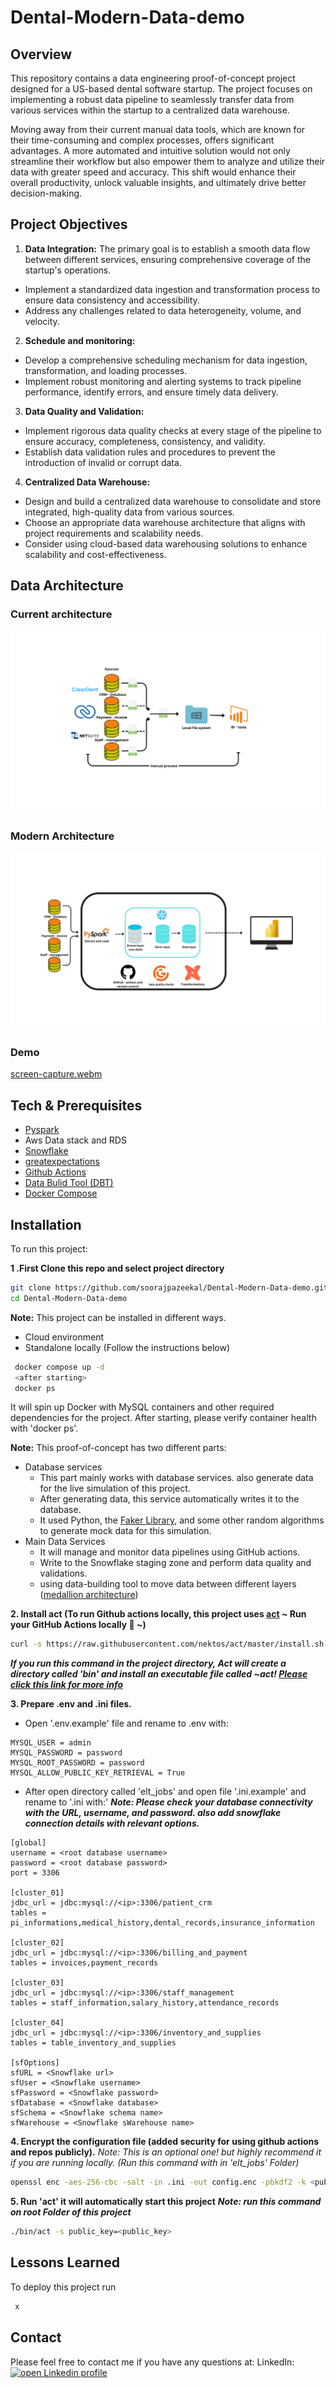 
# Dental-Modern-Data-demo
## Overview

This repository contains a data engineering proof-of-concept project designed for a US-based dental software startup. The project focuses on implementing a robust data pipeline to seamlessly transfer data from various services within the startup to a centralized data warehouse.

Moving away from their current manual data tools, which are known for their time-consuming and complex processes, offers significant advantages. A more automated and intuitive solution would not only streamline their workflow but also empower them to analyze and utilize their data with greater speed and accuracy. This shift would enhance their overall productivity, unlock valuable insights, and ultimately drive better decision-making.


## Project Objectives

1. **Data Integration:** The primary goal is to establish a smooth data flow between different services, ensuring comprehensive coverage of the startup's operations. 
- Implement a standardized data ingestion and transformation process to ensure data consistency and accessibility.
- Address any challenges related to data heterogeneity, volume, and velocity.
2. **Schedule and monitoring:** 
- Develop a comprehensive scheduling mechanism for data ingestion, transformation, and loading processes.
- Implement robust monitoring and alerting systems to track pipeline performance, identify errors, and ensure timely data delivery.
3. **Data Quality and Validation:** 
- Implement rigorous data quality checks at every stage of the pipeline to ensure accuracy, completeness, consistency, and validity.
- Establish data validation rules and procedures to prevent the introduction of invalid or corrupt data.
4. **Centralized Data Warehouse:** 
- Design and build a centralized data warehouse to consolidate and store integrated, high-quality data from various sources.
- Choose an appropriate data warehouse architecture that aligns with project requirements and scalability needs.
- Consider using cloud-based data warehousing solutions to enhance scalability and cost-effectiveness.


## Data Architecture

### Current architecture

![Architecture Screenshot](https://raw.githubusercontent.com/soorajpazeekal/Dental-Modern-Data-demo/main/doc/fundamental-step.png)

### Modern Architecture
![Architecture Screenshot](https://raw.githubusercontent.com/soorajpazeekal/Dental-Modern-Data-demo/main/doc/new-data-modern.png)

### Demo
[screen-capture.webm](https://github.com/soorajpazeekal/Dental-Modern-Data-demo/assets/41431605/998e1be7-bd6a-40d1-bcd0-3a879827386e)
## Tech & Prerequisites
- [Pyspark](https://spark.apache.org/docs/3.3.2/api/python/index.html)
- Aws Data stack and RDS
- [Snowflake](https://www.snowflake.com/en/)
- [greatexpectations](https://greatexpectations.io)
- [Github Actions](https://github.com/features/actions)
- [Data Bulid Tool (DBT)](https://www.getdbt.com/)
- [Docker Compose](https://docs.docker.com/compose/)


## Installation

To run this project:

**1 .First Clone this repo and select project directory**
```bash
git clone https://github.com/soorajpazeekal/Dental-Modern-Data-demo.git
cd Dental-Modern-Data-demo
```
**Note:** This project can be installed in different ways.
- Cloud environment 
- Standalone locally (Follow the instructions below)
```bash
 docker compose up -d
 <after starting>
 docker ps
```
It will spin up Docker with MySQL containers and other required dependencies for the project.
After starting, please verify container health with 'docker ps'.

**Note:** This proof-of-concept has two different parts:
- Database services
    - This part mainly works with database services. also generate data for the live simulation of this project.
    - After generating data, this service automatically writes it to the database.
    - It used Python, the [Faker Library](https://faker.readthedocs.io/en/master/), and some other random algorithms to generate mock data for this simulation.
- Main Data Services
    - It will manage and monitor data pipelines using GitHub actions.
    - Write to the Snowflake staging zone and perform data quality and validations.
    - using data-building tool to move data between different layers ([medallion architecture](https://www.databricks.com/glossary/medallion-architecture))

**2. Install act (To run Github actions locally, this project uses [act](https://github.com/nektos/act) ~ Run your GitHub Actions locally 🚀 ~)** 

```bash
curl -s https://raw.githubusercontent.com/nektos/act/master/install.sh | sudo bash
```
***If you run this command in the project directory, Act will create a directory called 'bin' and install an executable file called ~act! [Please click this link for more info](https://github.com/nektos/act#example-commands)***

**3. Prepare .env and .ini files.**
- Open '.env.example' file and rename to .env with:
```env
MYSQL_USER = admin
MYSQL_PASSWORD = password
MYSQL_ROOT_PASSWORD = password
MYSQL_ALLOW_PUBLIC_KEY_RETRIEVAL = True
```
- After open directory called 'elt_jobs' and open file '.ini.example' and rename to '.ini with:'
***Note: Please check your database connectivity with the URL, username, and password. also add snowflake connection details with relevant options.***
```env
[global]
username = <root database username>
password = <root database password>
port = 3306

[cluster_01]
jdbc_url = jdbc:mysql://<ip>:3306/patient_crm
tables = pi_informations,medical_history,dental_records,insurance_information

[cluster_02]
jdbc_url = jdbc:mysql://<ip>:3306/billing_and_payment
tables = invoices,payment_records

[cluster_03]
jdbc_url = jdbc:mysql://<ip>:3306/staff_management
tables = staff_information,salary_history,attendance_records

[cluster_04]
jdbc_url = jdbc:mysql://<ip>:3306/inventory_and_supplies
tables = table_inventory_and_supplies

[sfOptions]
sfURL = <Snowflake url>
sfUser = <Snowflake username>
sfPassword = <Snowflake password>
sfDatabase = <Snowflake database>
sfSchema = <Snowflake schema name>
sfWarehouse = <Snowflake sWarehouse name>
```
**4. Encrypt the configuration file (added security for using github actions and repos publicly).**
*Note: This is an optional one! but highly recommend it if you are running locally. (Run this command with in 'elt_jobs' Folder)*

```bash
openssl enc -aes-256-cbc -salt -in .ini -out config.enc -pbkdf2 -k <public_key> #Any string
```
**5. Run 'act' it will automatically start this project**
***Note: run this command on root Folder of this project***
```bash
./bin/act -s public_key=<public_key>
```
## Lessons Learned

To deploy this project run

```bash
 x
```


## Contact

Please feel free to contact me if you have any questions at: LinkedIn: [![open Linkedin profile](https://img.shields.io/badge/LinkedIn-0077B5?style=for-the-badge&logo=linkedin&logoColor=white)](https://linkedin.com/in/soorajpazeekal)

